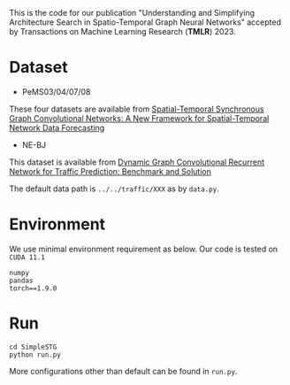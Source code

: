 This is the code for our publication "Understanding and Simplifying Architecture Search in Spatio-Temporal Graph Neural Networks" accepted by Transactions on Machine Learning Research (**TMLR**) 2023.

# Dataset

- PeMS03/04/07/08

These four datasets are available from [Spatial-Temporal Synchronous Graph Convolutional Networks: A New Framework for Spatial-Temporal Network Data Forecasting](https://ojs.aaai.org/index.php/AAAI/article/view/5438)

- NE-BJ

This dataset is available from [Dynamic Graph Convolutional Recurrent Network for Traffic Prediction: Benchmark and Solution](https://arxiv.org/abs/2104.14917)

The default data path is `../../traffic/XXX` as by `data.py`.

# Environment

We use minimal environment requirement as below. Our code is tested on `CUDA 11.1`

```
numpy
pandas
torch==1.9.0
```

# Run

```
cd SimpleSTG
python run.py
```
More configurations other than default can be found in `run.py`.
